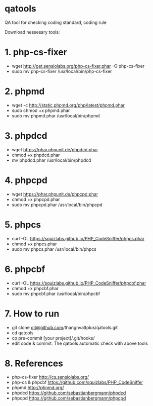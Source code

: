 # qatools
QA tool for checking coding standard, coding rule

Download nessesary tools:

# 1. php-cs-fixer
* wget http://get.sensiolabs.org/php-cs-fixer.phar -O php-cs-fixer
* sudo mv php-cs-fixer /usr/local/bin/php-cs-fixer

# 2. phpmd
* wget -c http://static.phpmd.org/php/latest/phpmd.phar
* sudo chmod +x phpmd.phar
* sudo mv phpmd.phar /usr/local/bin/phpmd

# 3. phpdcd
* wget https://phar.phpunit.de/phpdcd.phar
* chmod +x phpdcd.phar
* mv phpdcd.phar /usr/local/bin/phpdcd

# 4. phpcpd
* wget https://phar.phpunit.de/phpcpd.phar
* chmod +x phpcpd.phar
* sudo mv phpcpd.phar /usr/local/bin/phpcpd

# 5. phpcs
* curl -OL https://squizlabs.github.io/PHP_CodeSniffer/phpcs.phar
* chmod +x phpcs.phar
* sudo mv phpcs.phar /usr/local/bin/phpcs

# 6. phpcbf
* curl -OL https://squizlabs.github.io/PHP_CodeSniffer/phpcbf.phar
* chmod +x phpcbf.phar
* sudo mv phpcbf.phar /usr/local/bin/phpcbf

# 7. How to run
* git clone git@github.com/thangnvaltplus/qatools.git
* cd qatools
* cp pre-commit [your project]/.git/hooks/
* edit code & commit. The qatools automatic check with above tools

# 8. References
* php-cs-fixer
http://cs.sensiolabs.org/
* php-cs & phpcbf
https://github.com/squizlabs/PHP_CodeSniffer
* phpmd
http://phpmd.org/
* phpdcd
https://github.com/sebastianbergmann/phpdcd
* phpcpd
https://github.com/sebastianbergmann/phpcpd
